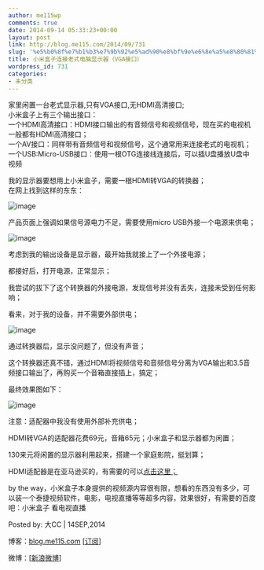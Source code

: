 ```yaml
---
author: me115wp
comments: true
date: 2014-09-14 05:33:23+00:00
layout: post
link: http://blog.me115.com/2014/09/731
slug: '%e5%b0%8f%e7%b1%b3%e7%9b%92%e5%ad%90%e8%bf%9e%e6%8e%a5%e8%80%81%e5%bc%8f%e7%94%b5%e8%84%91%e6%98%be%e7%a4%ba%e5%99%a8%ef%bc%88vga%e6%8e%a5%e5%8f%a3%ef%bc%89'
title: 小米盒子连接老式电脑显示器（VGA接口）
wordpress_id: 731
categories:
- 未分类
---
```


家里闲置一台老式显示器,只有VGA接口,无HDMI高清接口;     
小米盒子上有三个输出接口：      
一个HDMI高清接口：HDMI接口输出的有音频信号和视频信号，现在买的电视机一般都有HDMI高清接口；      
一个AV接口：同样带有音频信号和视频信号，这个通常用来连接老式的电视机；      
一个USB:Micro-USB接口：使用一根OTG连接线连接后，可以插U盘播放U盘中视频 





我的显示器要想用上小米盒子，需要一根HDMI转VGA的转换器；     
在网上找到这样的东东：





![image](http://blog.me115.com/wp-content/uploads/2014/09/image.png)









产品页面上强调如果信号源电力不足，需要使用micro USB外接一个电源来供电；





![image](http://blog.me115.com/wp-content/uploads/2014/09/image1.png)





    
考虑到我的输出设备是显示器，最开始我就接上了一个外接电源；





都接好后，打开电源，正常显示；





我尝试的拔下了这个转换器的外接电源，发现信号并没有丢失，连接未受到任何影响；





看来，对于我的设备，并不需要外部供电；





![image](http://blog.me115.com/wp-content/uploads/2014/09/image2.png)





通过转换器后，显示没问题了，但没有声音；





这个转换器还真不错，通过HDMI将视频信号和音频信号分离为VGA输出和3.5音频接口输出了，再购买一个音箱直接插上，搞定；





最终效果图如下：





![image](http://blog.me115.com/wp-content/uploads/2014/09/image3.png)





注意：适配器中我没有使用外部补充供电；









HDMI转VGA的适配器花费69元，音箱65元；小米盒子和显示器都为闲置；





130来元将闲置的显示器利用起来，搭建一个家庭影院，挺划算；





HDMI适配器是在亚马逊买的，有需要的可以[点击这里；](http://www.amazon.cn/gp/product/B00C9V0QK2/?ie=UTF8&camp=536&creative=3200&linkCode=ur2&psc=1&tag=z08-23)









by the way，小米盒子本身提供的视频源内容很有限，想看的东西没有多少，可以装一个泰捷视频软件，电影，电视直播等等超多内容，效果很好，有需要的百度吧：小米盒子 看电视直播









Posted by: 大CC | 14SEP,2014





博客：[blog.me115.com](http://blog.me115.com) [[订阅](http://feed.feedsky.com/me115)]





微博：[[新浪微博](http://weibo.com/bigcc115)]




